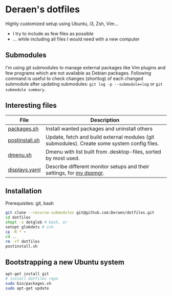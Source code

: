 # Deraen's dotfiles

Highly customized setup using Ubuntu, i3, Zsh, Vim...

- I try to include as few files as possible
- ... while including all files I would need with a new computer

## Submodules

I'm using git submodules to manage external packages like Vim plugins and few programs which are
not available as Debian packages. Following command is useful to check changes (shortlog) of each
changed submodule after updating submodules: `git log -p --submodule=log` or
`git submodule summary`.

## Interesting files

| File | Description |
|------|-------------|
| [packages.sh](bin/packages.sh) | Install wanted packages and uninstall others
| [postinstall.sh](bin/postinstall.sh) | Update, fetch and build external modules (git submodules). Create some system config files.
| [dmenu.sh](bin/dmenu.sh) | Dmenu with list built from .desktop-files, sorted by most used.
| [displays.yaml](.config/displays.yaml) | Describe different monitor setups and their settings, for [my dspmgr](https://github.com/Deraen/dspmgr).

## Installation

Prerequisites: git, bash

```bash
git clone --recurse-submodules git@github.com:Deraen/dotfiles.git
cd dotfiles
shopt -s dotglob # bash, or
setopt globdots # zsh
cp -R * ~
cd ..
rm -rf dotfiles
postinstall.sh
```

## Bootstrapping a new Ubuntu system

```bash
apt-get install git
# install dotfiles repo
sudo bin/packages.sh
sudo apt-get update
```

